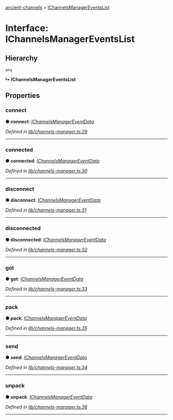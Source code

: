 [ancient-channels](../README.md) > [IChannelsManagerEventsList](../interfaces/ichannelsmanagereventslist.md)



# Interface: IChannelsManagerEventsList

## Hierarchy


 `any`

**↳ IChannelsManagerEventsList**








## Properties
<a id="connect"></a>

###  connect

**●  connect**:  *[IChannelsManagerEventData](ichannelsmanagereventdata.md)* 

*Defined in [lib/channels-manager.ts:29](https://github.com/AncientSouls/Channels/blob/c946d43/src/lib/channels-manager.ts#L29)*





___

<a id="connected"></a>

###  connected

**●  connected**:  *[IChannelsManagerEventData](ichannelsmanagereventdata.md)* 

*Defined in [lib/channels-manager.ts:30](https://github.com/AncientSouls/Channels/blob/c946d43/src/lib/channels-manager.ts#L30)*





___

<a id="disconnect"></a>

###  disconnect

**●  disconnect**:  *[IChannelsManagerEventData](ichannelsmanagereventdata.md)* 

*Defined in [lib/channels-manager.ts:31](https://github.com/AncientSouls/Channels/blob/c946d43/src/lib/channels-manager.ts#L31)*





___

<a id="disconnected"></a>

###  disconnected

**●  disconnected**:  *[IChannelsManagerEventData](ichannelsmanagereventdata.md)* 

*Defined in [lib/channels-manager.ts:32](https://github.com/AncientSouls/Channels/blob/c946d43/src/lib/channels-manager.ts#L32)*





___

<a id="got"></a>

###  got

**●  got**:  *[IChannelsManagerEventData](ichannelsmanagereventdata.md)* 

*Defined in [lib/channels-manager.ts:33](https://github.com/AncientSouls/Channels/blob/c946d43/src/lib/channels-manager.ts#L33)*





___

<a id="pack"></a>

###  pack

**●  pack**:  *[IChannelsManagerEventData](ichannelsmanagereventdata.md)* 

*Defined in [lib/channels-manager.ts:35](https://github.com/AncientSouls/Channels/blob/c946d43/src/lib/channels-manager.ts#L35)*





___

<a id="send"></a>

###  send

**●  send**:  *[IChannelsManagerEventData](ichannelsmanagereventdata.md)* 

*Defined in [lib/channels-manager.ts:34](https://github.com/AncientSouls/Channels/blob/c946d43/src/lib/channels-manager.ts#L34)*





___

<a id="unpack"></a>

###  unpack

**●  unpack**:  *[IChannelsManagerEventData](ichannelsmanagereventdata.md)* 

*Defined in [lib/channels-manager.ts:36](https://github.com/AncientSouls/Channels/blob/c946d43/src/lib/channels-manager.ts#L36)*





___


